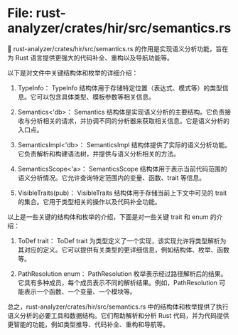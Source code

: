 # File: rust-analyzer/crates/hir/src/semantics.rs

📁  rust-analyzer/crates/hir/src/semantics.rs 的作用是实现语义分析功能，旨在为 Rust 语言提供更强大的代码补全、重构以及导航功能等。

以下是对文件中关键结构体和枚举的详细介绍：

1. TypeInfo：
   TypeInfo 结构体用于存储特定位置（表达式、模式等）的类型信息。它可以包含具体类型、模板参数等相关信息。

2. Semantics<'db>：
   Semantics 结构体是实现语义分析的主要结构。它负责接收与分析相关的请求，并协调不同的分析器来获取相关信息。它是语义分析的入口点。

3. SemanticsImpl<'db>：
   SemanticsImpl 结构体提供了实际的语义分析功能。它负责解析和构建语法树，并提供与语义分析相关的方法。

4. SemanticsScope<'a>：
   SemanticsScope 结构体用于表示当前代码范围的语义分析情况。它允许查询特定范围内的变量、函数、trait 等信息。

5. VisibleTraits(pub)：
   VisibleTraits 结构体用于存储当前上下文中可见的 trait 的集合。它用于类型相关的操作以及代码补全功能。

以上是一些关键的结构体和枚举的介绍，下面是对一些关键 trait 和 enum 的介绍：

1. ToDef trait：
   ToDef trait 为类型定义了一个实现，该实现允许将类型解析为其对应的定义。它可以提供有关类型的更详细信息，例如结构体、枚举、函数等。

2. PathResolution enum：
   PathResolution 枚举表示经过路径解析后的结果。它具有多种成员，每个成员表示不同的解析结果。例如，PathResolution 可能表示一个函数、一个变量、一个模块等。

总之，rust-analyzer/crates/hir/src/semantics.rs 中的结构体和枚举提供了执行语义分析的必要工具和数据结构。它们帮助解析和分析 Rust 代码，并为代码提供更智能的功能，例如类型推导、代码补全、重构和导航等。

